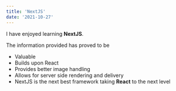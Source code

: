 ```yaml
---
title: 'NextJS'
date: '2021-10-27'
---
```


I have enjoyed learning **NextJS**. 

The information provided has proved to be
- Valuable
- Builds upon React
- Provides better image handling
- Allows for server side rendering and delivery
- NextJS is the next best framework taking **React** to the next level 